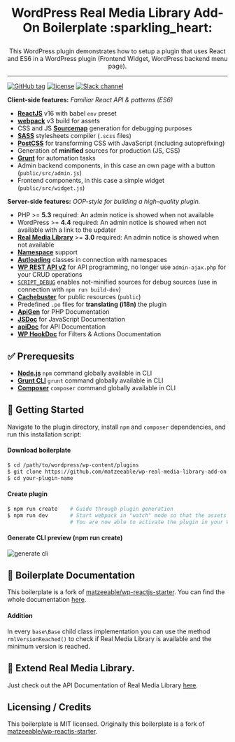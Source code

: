 <h1><p align="center">WordPress Real Media Library Add-On Boilerplate :sparkling_heart:</p></h1>
<p align="center">This WordPress plugin demonstrates how to setup a plugin that uses React and ES6 in a WordPress plugin (Frontend Widget, WordPress backend menu page).</p>

---

[![GitHub tag](https://img.shields.io/github/tag/matzeeable/wp-real-media-library-add-on.svg?colorB=green)](https://github.com/matzeeable/wp-real-media-library-add-on) 
[![license](https://img.shields.io/github/license/matzeeable/wp-real-media-library-add-on.svg?colorB=green)](https://github.com/matzeeable/wp-real-media-library-add-on/blob/master/LICENSE) 
[![Slack channel](https://img.shields.io/badge/Slack-join-green.svg)](https://matthiasweb.signup.team/)

**Client-side features:** _Familiar React API & patterns (ES6)_
* [**ReactJS**](https://reactjs.org/) v16 with babel `env` preset
* [**webpack**](https://webpack.js.org/) v3 build for assets
* CSS and JS [**Sourcemap**](https://www.html5rocks.com/en/tutorials/developertools/sourcemaps/) generation for debugging purposes
* [**SASS**](http://sass-lang.com/) stylesheets compiler (`.scss` files)
* [**PostCSS**](http://postcss.org/) for transforming CSS with JavaScript (including autoprefixing)
* Generation of **minified** sources for production (JS, CSS)
* [**Grunt**](https://gruntjs.com/) for automation tasks
* Admin backend components, in this case an own page with a button (`public/src/admin.js`)
* Frontend components, in this case a simple widget (`public/src/widget.js`)

**Server-side features:** _OOP-style for building a high-quality plugin._
* PHP >= **5.3** required: An admin notice is showed when not available
* WordPress >= **4.4** required: An admin notice is showed when not available with a link to the updater
* [**Real Media Library**](https://matthias-web.com/wordpress/real-media-library) >= **3.0** required: An admin notice is showed when not available
* [**Namespace**](http://php.net/manual/en/language.namespaces.rationale.php) support
* [**Autloading**](http://php.net/manual/en/language.oop5.autoload.php) classes in connection with namespaces
* [**WP REST API v2**](http://v2.wp-api.org/) for API programming, no longer use `admin-ajax.php` for your CRUD operations
* [`SCRIPT_DEBUG`](https://codex.wordpress.org/Debugging_in_WordPress#SCRIPT_DEBUG) enables not-minified sources for debug sources (use in connection with `npm run build-dev`)
* [**Cachebuster**](http://www.adopsinsider.com/ad-ops-basics/what-is-a-cache-buster-and-how-does-it-work/) for public resources (`public`)
* Predefined `.po` files for **translating (i18n)** the plugin
* [**ApiGen**](https://github.com/ApiGen/ApiGen) for PHP Documentation
* [**JSDoc**](http://usejsdoc.org/) for JavaScript Documentation
* [**apiDoc**](http://apidocjs.com//) for API Documentation
* [**WP HookDoc**](https://github.com/matzeeable/wp-hookdoc) for Filters & Actions Documentation

## :white_check_mark: Prerequesits
* [**Node.js**](https://nodejs.org/) `npm` command globally available in CLI
* [**Grunt CLI**](https://gruntjs.com/using-the-cli) `grunt` command globally available in CLI
* [**Composer**](https://getcomposer.org/) `composer` command globally available in CLI

## :mountain_bicyclist: Getting Started

Navigate to the plugin directory, install `npm` and `composer` dependencies, and run this installation script:

#### Download boilerplate
```sh
$ cd /path/to/wordpress/wp-content/plugins
$ git clone https://github.com/matzeeable/wp-real-media-library-add-on.git ./your-plugin-name
$ cd your-plugin-name
```

#### Create plugin
```sh
$ npm run create    # Guide through plugin generation
$ npm run dev       # Start webpack in "watch" mode so that the assets are automatically compiled when a file changes
                    # You are now able to activate the plugin in your WordPress backend
```

#### Generate CLI preview (npm run create)
![generate cli](https://image.prntscr.com/image/z61WDD8RQ3GJ3Bp4pZ-ElQ.png)

## :book: Boilerplate Documentation
This boilerplate is a fork of [matzeeable/wp-reactjs-starter](https://github.com/matzeeable/wp-reactjs-starter). You can find the whole documentation [here](https://github.com/matzeeable/wp-reactjs-starter/blob/master/README.md).

#### Addition
In every `base\Base` child class implementation you can use the method `rmlVersionReached()` to check if Real Media Library is available and the minimum version is reached.

## :electric_plug: Extend Real Media Library.
Just check out the API Documentation of Real Media Library [here](https://matthias-web.com/wordpress/real-media-library/documentation/).

## Licensing / Credits
This boilerplate is MIT licensed. Originally this boilerplate is a fork of [matzeeable/wp-reactjs-starter](https://github.com/matzeeable/wp-reactjs-starter).

